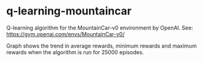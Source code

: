 # q-learning-mountaincar
Q-learning algorithm for the MountainCar-v0 environment by OpenAI. See: https://gym.openai.com/envs/MountainCar-v0/

Graph shows the trend in average rewards, minimum rewards and maximum rewards when the algorithm is run for 25000 episodes.
